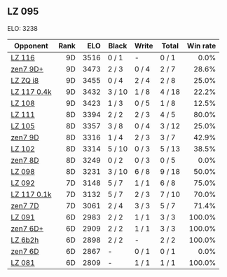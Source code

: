 ## LZ 095 ##

ELO: 3238

Opponent | Rank | ELO | Black | Write | Total | Win rate
---------|-----:|----:|-------|-------|-------|-------:
[LZ 116](LZ%20116.md) | 9D | 3516 | 0 / 1 | - | 0 / 1 | 0.0%
[zen7 9D+](zen7%209D+.md) | 9D | 3473 | 2 / 3 | 0 / 4 | 2 / 7 | 28.6%
[LZ ZQ i8](LZ%20ZQ%20i8.md) | 9D | 3455 | 0 / 4 | 2 / 4 | 2 / 8 | 25.0%
[LZ 117 0.4k](LZ%20117%200.4k.md) | 9D | 3432 | 3 / 10 | 1 / 8 | 4 / 18 | 22.2%
[LZ 108](LZ%20108.md) | 9D | 3423 | 1 / 3 | 0 / 5 | 1 / 8 | 12.5%
[LZ 111](LZ%20111.md) | 8D | 3394 | 2 / 2 | 2 / 3 | 4 / 5 | 80.0%
[LZ 105](LZ%20105.md) | 8D | 3357 | 3 / 8 | 0 / 4 | 3 / 12 | 25.0%
[zen7 9D](zen7%209D.md) | 8D | 3316 | 1 / 4 | 2 / 3 | 3 / 7 | 42.9%
[LZ 102](LZ%20102.md) | 8D | 3314 | 5 / 10 | 0 / 3 | 5 / 13 | 38.5%
[zen7 8D](zen7%208D.md) | 8D | 3249 | 0 / 2 | 0 / 3 | 0 / 5 | 0.0%
[LZ 098](LZ%20098.md) | 8D | 3231 | 3 / 10 | 6 / 8 | 9 / 18 | 50.0%
[LZ 092](LZ%20092.md) | 7D | 3148 | 5 / 7 | 1 / 1 | 6 / 8 | 75.0%
[LZ 117 0.1k](LZ%20117%200.1k.md) | 7D | 3132 | 5 / 7 | 2 / 3 | 7 / 10 | 70.0%
[zen7 7D](zen7%207D.md) | 7D | 3061 | 2 / 4 | 3 / 3 | 5 / 7 | 71.4%
[LZ 091](LZ%20091.md) | 6D | 2983 | 2 / 2 | 1 / 1 | 3 / 3 | 100.0%
[zen7 6D+](zen7%206D+.md) | 6D | 2909 | 2 / 2 | 1 / 1 | 3 / 3 | 100.0%
[LZ 6b2h](LZ%206b2h.md) | 6D | 2898 | 2 / 2 | - | 2 / 2 | 100.0%
[zen7 6D](zen7%206D.md) | 6D | 2867 | - | 0 / 1 | 0 / 1 | 0.0%
[LZ 081](LZ%20081.md) | 6D | 2809 | - | 1 / 1 | 1 / 1 | 100.0%
